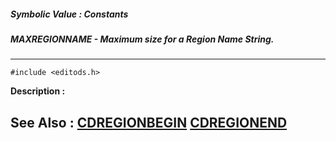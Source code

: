 ##### Symbolic Value : Constants
##### MAXREGIONNAME - Maximum size for a Region Name String.
---
```
#include <editods.h>
```
**Description :**



**See Also :**
[CDREGIONBEGIN](/reference/Data/CDREGIONBEGIN)
[CDREGIONEND](/reference/Data/CDREGIONEND)
---
